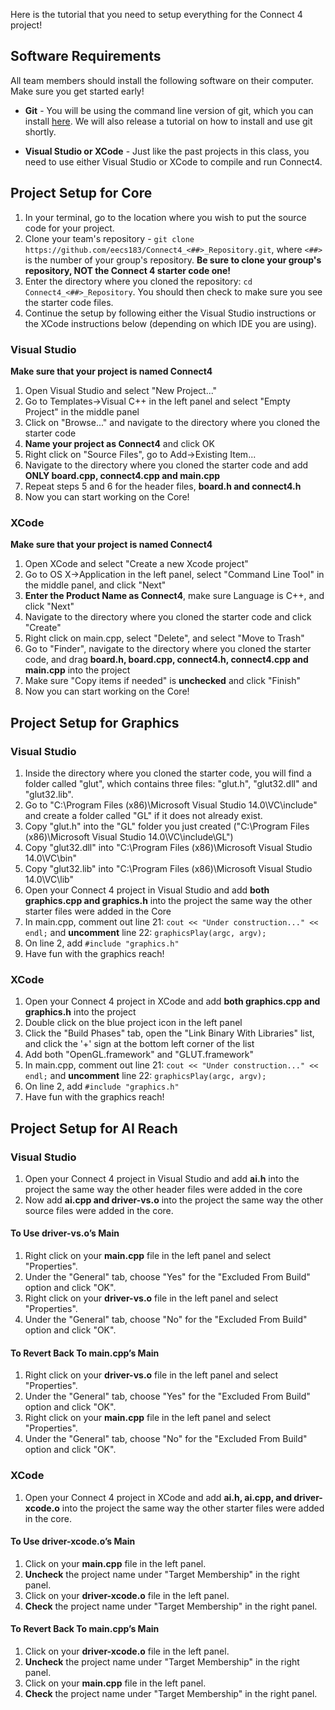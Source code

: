 Here is the tutorial that you need to setup everything for the Connect 4 project!

## Software Requirements

All team members should install the following software on their computer. Make sure you get started early!

* **Git** - You will be using the command line version of git, which you can install [here](http://git-scm.com/downloads). We will also release a tutorial on how to install and use git shortly.

* **Visual Studio or XCode** - Just like the past projects in this class, you need to use either Visual Studio or XCode to compile and run Connect4.

## Project Setup for Core

1. In your terminal, go to the location where you wish to put the source code for your project.
2. Clone your team's repository - `git clone https://github.com/eecs183/Connect4_<##>_Repository.git`, where `<##>` is the number of your group's repository.
**Be sure to clone your group's repository, NOT the Connect 4 starter code one!**
3. Enter the directory where you cloned the repository: `cd Connect4_<##>_Repository`. You should then check to make sure you see the starter code files.
4. Continue the setup by following either the Visual Studio instructions or the XCode instructions below (depending on which IDE you are using).

### Visual Studio

**Make sure that your project is named Connect4**

1. Open Visual Studio and select "New Project..."
2. Go to Templates->Visual C++ in the left panel and select "Empty Project" in the middle panel
3. Click on "Browse..." and navigate to the directory where you cloned the starter code
4. **Name your project as Connect4** and click OK
5. Right click on "Source Files", go to Add->Existing Item...
6. Navigate to the directory where you cloned the starter code and add **ONLY board.cpp, connect4.cpp and main.cpp**
7. Repeat steps 5 and 6 for the header files, **board.h and connect4.h**
8. Now you can start working on the Core!

### XCode

**Make sure that your project is named Connect4**

1. Open XCode and select "Create a new Xcode project"
2. Go to OS X->Application in the left panel, select "Command Line Tool" in the middle panel, and click "Next"
3. **Enter the Product Name as Connect4**, make sure Language is C++, and click "Next"
4. Navigate to the directory where you cloned the starter code and click "Create"
5. Right click on main.cpp, select "Delete", and select "Move to Trash"
6. Go to "Finder", navigate to the directory where you cloned the starter code, and drag **board.h, board.cpp, connect4.h, connect4.cpp and main.cpp** into the project
7. Make sure "Copy items if needed" is **unchecked** and click "Finish"
8. Now you can start working on the Core!

## Project Setup for Graphics

### Visual Studio

1. Inside the directory where you cloned the starter code, you will find a folder called "glut", which contains three files: "glut.h", "glut32.dll" and "glut32.lib".
2. Go to "C:\Program Files (x86)\Microsoft Visual Studio 14.0\VC\include\" and create a folder called "GL" if it does not already exist.
3. Copy "glut.h" into the "GL" folder you just created ("C:\Program Files (x86)\Microsoft Visual Studio 14.0\VC\include\GL\")
4. Copy "glut32.dll" into "C:\Program Files (x86)\Microsoft Visual Studio 14.0\VC\bin\"
5. Copy "glut32.lib" into "C:\Program Files (x86)\Microsoft Visual Studio 14.0\VC\lib\"
6. Open your Connect 4 project in Visual Studio and add **both graphics.cpp and graphics.h** into the project the same way the other starter files were added in the Core
7. In main.cpp, comment out line 21: `cout << "Under construction..." << endl;` and **uncomment** line 22: `graphicsPlay(argc, argv);`
8. On line 2, add `#include "graphics.h"`
9. Have fun with the graphics reach!

### XCode

1. Open your Connect 4 project in XCode and add **both graphics.cpp and graphics.h** into the project
2. Double click on the blue project icon in the left panel
3. Click the "Build Phases" tab, open the "Link Binary With Libraries" list, and click the '+' sign at the bottom left corner of the list
4. Add both "OpenGL.framework" and "GLUT.framework"
5. In main.cpp, comment out line 21: `cout << "Under construction..." << endl;` and **uncomment** line 22: `graphicsPlay(argc, argv);`
6. On line 2, add `#include "graphics.h"`
7. Have fun with the graphics reach!

## Project Setup for AI Reach

### Visual Studio

1. Open your Connect 4 project in Visual Studio and add **ai.h** into the project the same way the other header files were added in the core
2. Now add **ai.cpp and driver-vs.o** into the project the same way the other source files were added in the core.

#### To Use driver-vs.o’s Main

1. Right click on your **main.cpp** file in the left panel and select "Properties".
2. Under the "General" tab, choose "Yes" for the "Excluded From Build" option and click "OK".
3. Right click on your **driver-vs.o** file in the left panel and select "Properties".
4. Under the "General" tab, choose "No" for the "Excluded From Build" option and click "OK".

#### To Revert Back To main.cpp’s Main

1. Right click on your **driver-vs.o** file in the left panel and select "Properties".
2. Under the "General" tab, choose "Yes" for the "Excluded From Build" option and click "OK".
3. Right click on your **main.cpp** file in the left panel and select "Properties".
4. Under the "General" tab, choose "No" for the "Excluded From Build" option and click "OK".

### XCode

1. Open your Connect 4 project in XCode and add **ai.h, ai.cpp, and driver-xcode.o** into the project the same way the other starter files were added in the core.

#### To Use driver-xcode.o’s Main

1. Click on your **main.cpp** file in the left panel.
2. **Uncheck** the project name under "Target Membership" in the right panel.
3. Click on your **driver-xcode.o** file in the left panel.
4. **Check** the project name under "Target Membership" in the right panel.

#### To Revert Back To main.cpp’s Main

1. Click on your **driver-xcode.o** file in the left panel.
2. **Uncheck** the project name under "Target Membership" in the right panel.
3. Click on your **main.cpp** file in the left panel.
4. **Check** the project name under "Target Membership" in the right panel.